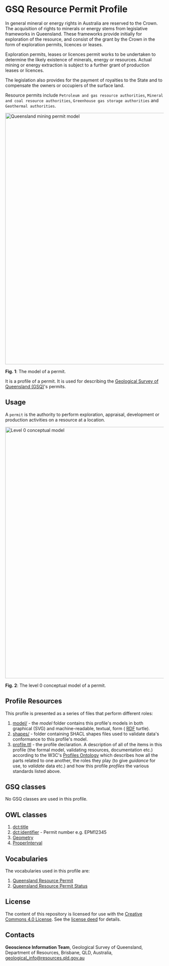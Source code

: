 # GSQ Resource Permit Profile
In general mineral or energy rights in Australia are reserved to the Crown. The acquisition of rights to minerals or energy stems from legislative frameworks in Queensland. These frameworks provide initially for exploration of the resource, and consist of the grant by the Crown in the form of exploration permits, licences or leases.

Exploration permits, leases or licences permit works to be undertaken to determine the likely existence of minerals, energy or resources. Actual mining or energy extraction is subject to a further grant of production leases or licences.

The legislation also provides for the payment of royalties to the State and to compensate the owners or occupiers of the surface land.

Resource permits include `Petroleum and gas resource authorities`, `Mineral and coal resource authorities`, `Greenhouse gas storage authorities` and `Geothermal authorities`.

<img src="model/mining_permit_profile.svg" style="width:800px;" alt="Queensland mining permit model" />  

**Fig. 1**: The model of a permit.  

It is a profile of a permit. It is used for describing the [Geological Survey of Queensland (GSQ)](https://www.business.qld.gov.au/industries/mining-energy-water/resources)'s permits.


## Usage
A `permit` is the authority to perform exploration, appraisal, development or production activities on a resource at a location.

<img src="model/mining-permit-conceptual-model.svg" style="width:800px;" alt="Level 0 conceptual model" />  

**Fig. 2**: The level 0 conceptual model of a permit.


## Profile Resources
This profile is presented as a series of files that perform different roles:

1. [model/](model/) - the *model* folder contains this profile's models in both graphical (SVG) and machine-readable, textual, form ( [RDF](https://www.w3.org/RDF/) turtle).
2. [shapes/](shapes/) - folder containing SHACL shapes files used to validate data's conformance to this profile's model.
3. [profile.ttl](profile.ttl) - the profile declaration. A description of all of the items in this profile (the formal model, validating resources, documentation etc.) according to the W3C's [Profiles Ontology](https://www.w3.org/TR/dx-prof/) which describes how all the parts related to one another, the roles they play (to give *guidance* for use, to *validate* data etc.) and how this profile *profiles* the various standards listed above.


## GSQ classes
No GSQ classes are used in this profile.


## OWL classes
1. [dct:title](https://w3c.github.io/dxwg/dcat/#Property:resource_title)
2. [dct:identifier](https://w3c.github.io/dxwg/dcat/#Property:resource_identifier) - Permit number e.g. EPM12345
3. [Geometry](https://www.w3.org/2003/01/geo/)
4. [ProperInterval](https://www.w3.org/TR/owl-time/#time:ProperInterval)


## Vocabularies
The vocabularies used in this profile are:
1. [Queensland Resource Permit](https://https://vocabs.gsq.digital/vocabulary/qld-resource-permit)
2. [Queensland Resource Permit Status](https://vocabs.gsq.digital/vocabulary/qld-mining-permit-status)


## License
The content of this repository is licensed for use with the [Creative Commons 4.0 License](https://creativecommons.org/licenses/by/4.0/). See the [license deed](LICENSE) for details.


## Contacts
**Geoscience Information Team**,
Geological Survey of Queensland,
Department of Resources,
Brisbane, QLD, Australia,
<geological_info@resources.qld.gov.au>
